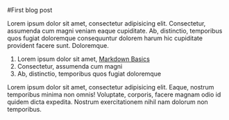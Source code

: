 #First blog post

Lorem ipsum dolor sit amet, consectetur adipisicing elit. Consectetur, assumenda cum magni veniam eaque cupiditate. Ab, distinctio, temporibus quos fugiat doloremque consequuntur dolorem harum hic cupiditate provident facere sunt. Doloremque.

1. Lorem ipsum dolor sit amet, [Markdown Basics](https://help.github.com/articles/markdown-basics/)
2. Consectetur, assumenda cum magni
3. Ab, distinctio, temporibus quos fugiat doloremque

Lorem ipsum dolor sit amet, consectetur adipisicing elit. Eaque, nostrum temporibus minima non omnis! Voluptate, corporis, facere magnam odio id quidem dicta expedita. Nostrum exercitationem nihil nam dolorum non temporibus.


